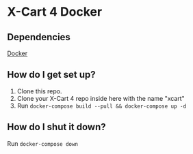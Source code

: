# X-Cart 4 Docker #

## Dependencies ##
[Docker](https://docker.github.io/engine/installation/)  

## How do I get set up? ##

1. Clone this repo.
2. Clone your X-Cart 4 repo inside here with the name "xcart" 
3. Run `docker-compose build --pull && docker-compose up -d`

## How do I shut it down? ##

Run `docker-compose down`
